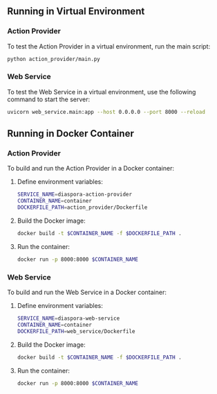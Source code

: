 ## Running in Virtual Environment

### Action Provider

To test the Action Provider in a virtual environment, run the main script:

```bash
python action_provider/main.py
```

### Web Service

To test the Web Service in a virtual environment, use the following command to start the server:

```bash
uvicorn web_service.main:app --host 0.0.0.0 --port 8000 --reload
```

## Running in Docker Container

### Action Provider

To build and run the Action Provider in a Docker container:

1. Define environment variables:

    ```bash
    SERVICE_NAME=diaspora-action-provider
    CONTAINER_NAME=container
    DOCKERFILE_PATH=action_provider/Dockerfile
    ```

2. Build the Docker image:

    ```bash
    docker build -t $CONTAINER_NAME -f $DOCKERFILE_PATH .
    ```

3. Run the container:

    ```bash
    docker run -p 8000:8000 $CONTAINER_NAME
    ```

### Web Service

To build and run the Web Service in a Docker container:

1. Define environment variables:

    ```bash
    SERVICE_NAME=diaspora-web-service
    CONTAINER_NAME=container
    DOCKERFILE_PATH=web_service/Dockerfile
    ```

2. Build the Docker image:

    ```bash
    docker build -t $CONTAINER_NAME -f $DOCKERFILE_PATH .
    ```

3. Run the container:

    ```bash
    docker run -p 8000:8000 $CONTAINER_NAME
    ```
